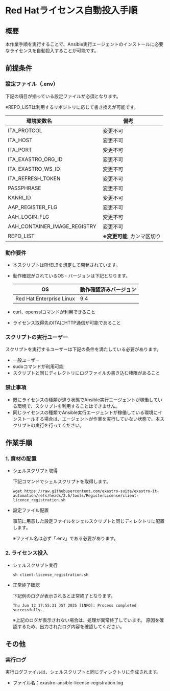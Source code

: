# Red Hatライセンス自動投入手順

## 概要
本作業手順を実行することで、Ansible実行エージェントのインストールに必要なライセンスを自動投入することが可能です。

## 前提条件

### 設定ファイル（.env）
下記の項目が揃っている設定ファイルが必須となります。

※REPO_LISTは利用するリポジトリに応じて書き換えが可能です。

| 環境変数名                   | 備考           |
|------------------------------|----------------|
| ITA_PROTCOL                  | 変更不可       |
| ITA_HOST                     | 変更不可       |
| ITA_PORT                     | 変更不可       |
| ITA_EXASTRO_ORG_ID           | 変更不可       |
| ITA_EXASTRO_WS_ID            | 変更不可       |
| ITA_REFRESH_TOKEN            | 変更不可       |
| PASSPHRASE                   | 変更不可       |
| KANRI_ID                     | 変更不可       |
| AAP_REGISTER_FLG             | 変更不可       |
| AAH_LOGIN_FLG                | 変更不可       |
| AAH_CONTAINER_IMAGE_REGISTRY | 変更不可       |
| REPO_LIST                    | **※変更可能**, カンマ区切り |


### 動作要件
- 本スクリプトはRHEL9を想定して開発されています。

- 動作確認がされているOS・バージョンは下記となります。

    | OS                       | 動作確認済みバージョン |
    | ------------------------ | ---------------------- |
    | Red Hat Enterprise Linux | 9.4                    |

- curl、opensslコマンドが利用できること
- ライセンス取得先のITAにHTTP通信が可能であること

### スクリプトの実行ユーザー
スクリプトを実行するユーザーは下記の条件を満たしている必要があります。
- 一般ユーザー
- sudoコマンドが利用可能
- スクリプトと同じディレクトリにログファイルの書き込む権限があること

### 禁止事項
- 既にライセンスの種類が違う状態でAnsible実行エージェントが稼働している環境で、スクリプトを利用することはできません。
- 同じライセンスの種類でAnsible実行エージェントが稼働している環境にインストールする場合は、エージェントが作業を実行していない状態で、本スクリプトの実行を行ってください。

## 作業手順

### 1. 資材の配置
- シェルスクリプト取得

    下記コマンドでシェルスクリプトを取得します。
    ```
    wget https://raw.githubusercontent.com/exastro-suite/exastro-it-automation/refs/heads/2.6/tools/RegisterLicense/client-licence_registration.sh
    ```

- 設定ファイル配置

    事前に用意した設定ファイルをシェルスクリプトと同じディレクトリに配置します。

    ※ファイル名は必ず「.env」である必要があります。

### 2. ライセンス投入

- シェルスクリプト実行
    ```
    sh client-license_registration.sh
    ```
- 正常終了確認

    下記例のログが表示されると正常終了となります。
    ```
    Thu Jun 12 17:55:31 JST 2025 [INFO]: Process completed successfully.
    ```
    ※上記のログが表示されない場合は、処理が異常終了しています。
    原因を確認するため、出力されたログ内容を確認してください。

## その他
### 実行ログ
実行ログファイルは、シェルスクリプトと同じディレクトリに作成されます。
- ファイル名：exastro-ansible-license-registration.log